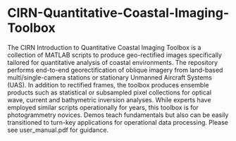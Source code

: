 # CIRN-Quantitative-Coastal-Imaging-Toolbox
The CIRN Introduction to Quantitative Coastal Imaging Toolbox is a collection of MATLAB scripts to produce geo-rectified images specifically tailored for quantitative analysis of coastal environments. The repository performs end-to-end georectification of oblique imagery from land-based multi/single-camera stations or stationary Unmanned Aircraft Systems (UAS). In addition to rectified frames, the toolbox produces ensemble products such as statistical or subsampled pixel collections for optical wave, current and bathymetric inversion analyses. While experts have employed similar scripts operationally for years, this toolbox is for photogrammetry novices. Demos teach fundamentals but also can be easily transitioned to turn-key applications for operational data processing. Please see user_manual.pdf for guidance. 
